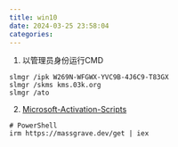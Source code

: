 ```yaml
---
title: win10
date: 2024-03-25 23:58:04
categories:
---
```


1. 以管理员身份运行CMD

```
slmgr /ipk W269N-WFGWX-YVC9B-4J6C9-T83GX
slmgr /skms kms.03k.org
slmgr /ato
```

<!-- more -->

2. [Microsoft-Activation-Scripts](https://github.com/massgravel/Microsoft-Activation-Scripts)

```
# PowerShell
irm https://massgrave.dev/get | iex
```

